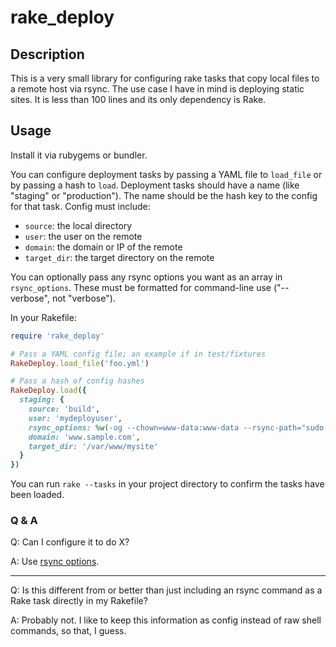 # rake_deploy

## Description

This is a very small library for configuring rake tasks that copy local files to a remote host via rsync. The use case I have in mind is deploying static sites. It is less than 100 lines and its only dependency is Rake.

## Usage

Install it via rubygems or bundler.

You can configure deployment tasks by passing a YAML file to `load_file` or by passing a hash to `load`. Deployment tasks should have a name (like "staging" or "production"). The name should be the hash key to the config for that task. Config must include:

  - `source`: the local directory
  - `user`: the user on the remote
  - `domain`: the domain or IP of the remote
  - `target_dir`: the target directory on the remote

You can optionally pass any rsync options you want as an array in `rsync_options`. These must be formatted for command-line use ("--verbose", not "verbose").

In your Rakefile:

```ruby
require 'rake_deploy'

# Pass a YAML config file; an example if in test/fixtures
RakeDeploy.load_file('foo.yml')

# Pass a hash of config hashes
RakeDeploy.load({
  staging: {
    source: 'build',
    user: 'mydeployuser',
    rsync_options: %w(-og --chown=www-data:www-data --rsync-path="sudo rsync"),
    domain: 'www.sample.com',
    target_dir: '/var/www/mysite'
  }
})
```

You can run `rake --tasks` in your project directory to confirm the tasks have been loaded.

### Q & A

Q: Can I configure it to do X?

A: Use [rsync options](https://linux.die.net/man/1/rsync).

---

Q: Is this different from or better than just including an rsync command as a Rake task directly in my Rakefile?

A: Probably not. I like to keep this information as config instead of raw shell commands, so that, I guess.

